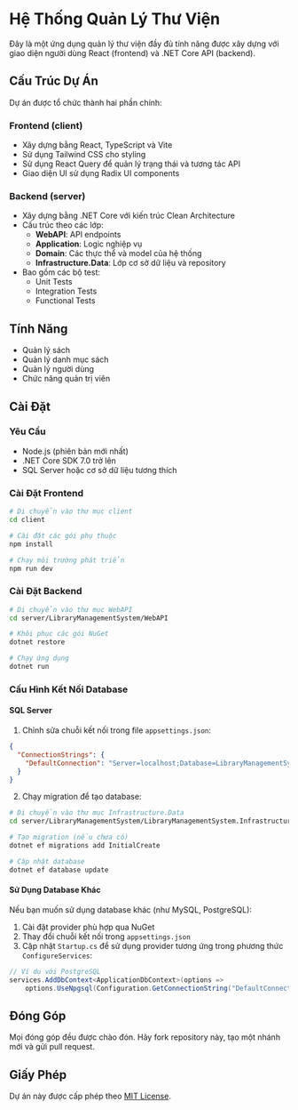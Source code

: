 # Hệ Thống Quản Lý Thư Viện

Đây là một ứng dụng quản lý thư viện đầy đủ tính năng được xây dựng với giao diện người dùng React (frontend) và .NET Core API (backend).

## Cấu Trúc Dự Án

Dự án được tổ chức thành hai phần chính:

### Frontend (client)
- Xây dựng bằng React, TypeScript và Vite
- Sử dụng Tailwind CSS cho styling
- Sử dụng React Query để quản lý trạng thái và tương tác API
- Giao diện UI sử dụng Radix UI components

### Backend (server)
- Xây dựng bằng .NET Core với kiến trúc Clean Architecture
- Cấu trúc theo các lớp:
  - **WebAPI**: API endpoints
  - **Application**: Logic nghiệp vụ
  - **Domain**: Các thực thể và model của hệ thống
  - **Infrastructure.Data**: Lớp cơ sở dữ liệu và repository
- Bao gồm các bộ test:
  - Unit Tests
  - Integration Tests
  - Functional Tests

## Tính Năng

- Quản lý sách
- Quản lý danh mục sách
- Quản lý người dùng
- Chức năng quản trị viên

## Cài Đặt

### Yêu Cầu

- Node.js (phiên bản mới nhất)
- .NET Core SDK 7.0 trở lên
- SQL Server hoặc cơ sở dữ liệu tương thích

### Cài Đặt Frontend

```bash
# Di chuyển vào thư mục client
cd client

# Cài đặt các gói phụ thuộc
npm install

# Chạy môi trường phát triển
npm run dev
```

### Cài Đặt Backend

```bash
# Di chuyển vào thư mục WebAPI
cd server/LibraryManagementSystem/WebAPI

# Khôi phục các gói NuGet
dotnet restore

# Chạy ứng dụng
dotnet run
```

### Cấu Hình Kết Nối Database

#### SQL Server

1. Chỉnh sửa chuỗi kết nối trong file `appsettings.json`:

```json
{
  "ConnectionStrings": {
    "DefaultConnection": "Server=localhost;Database=LibraryManagementSystem;Trusted_Connection=True;MultipleActiveResultSets=true;TrustServerCertificate=True"
  }
}
```

2. Chạy migration để tạo database:

```bash
# Di chuyển vào thư mục Infrastructure.Data
cd server/LibraryManagementSystem/LibraryManagementSystem.Infrastructure.Data

# Tạo migration (nếu chưa có)
dotnet ef migrations add InitialCreate

# Cập nhật database
dotnet ef database update
```

#### Sử Dụng Database Khác

Nếu bạn muốn sử dụng database khác (như MySQL, PostgreSQL):

1. Cài đặt provider phù hợp qua NuGet
2. Thay đổi chuỗi kết nối trong `appsettings.json`
3. Cập nhật `Startup.cs` để sử dụng provider tương ứng trong phương thức `ConfigureServices`:

```csharp
// Ví dụ với PostgreSQL
services.AddDbContext<ApplicationDbContext>(options =>
    options.UseNpgsql(Configuration.GetConnectionString("DefaultConnection")));
```

## Đóng Góp

Mọi đóng góp đều được chào đón. Hãy fork repository này, tạo một nhánh mới và gửi pull request.

## Giấy Phép

Dự án này được cấp phép theo [MIT License](LICENSE). 